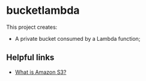 # bucketlambda

This project creates:
- A private bucket consumed by a Lambda function;

## Helpful links

- [What is Amazon S3?][1]

[1]: https://docs.aws.amazon.com/AmazonS3/latest/userguide/Welcome.html